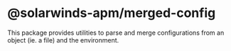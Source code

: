 # @solarwinds-apm/merged-config

This package provides utilities to parse and merge configurations from an object (ie. a file) and the environment.

